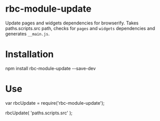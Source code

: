 # rbc-module-update
Update pages and widgets dependencies for browserify.
Takes paths.scripts.src path, checks for `pages` and `widgets` dependencies and generates `__main.js`.

# Installation
npm install rbc-module-update --save-dev

# Use
var rbcUpdate = require('rbc-module-update');

rbcUpdate( 'paths.scripts.src' );
